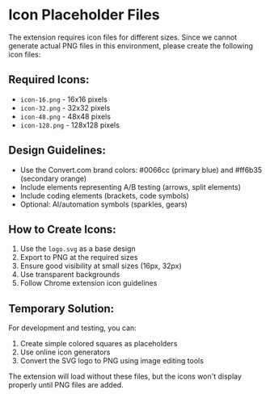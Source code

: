 # Icon Placeholder Files

The extension requires icon files for different sizes. Since we cannot generate actual PNG files in this environment, please create the following icon files:

## Required Icons:
- `icon-16.png` - 16x16 pixels
- `icon-32.png` - 32x32 pixels  
- `icon-48.png` - 48x48 pixels
- `icon-128.png` - 128x128 pixels

## Design Guidelines:
- Use the Convert.com brand colors: #0066cc (primary blue) and #ff6b35 (secondary orange)
- Include elements representing A/B testing (arrows, split elements)
- Include coding elements (brackets, code symbols)
- Optional: AI/automation symbols (sparkles, gears)

## How to Create Icons:
1. Use the `logo.svg` as a base design
2. Export to PNG at the required sizes
3. Ensure good visibility at small sizes (16px, 32px)
4. Use transparent backgrounds
5. Follow Chrome extension icon guidelines

## Temporary Solution:
For development and testing, you can:
1. Create simple colored squares as placeholders
2. Use online icon generators
3. Convert the SVG logo to PNG using image editing tools

The extension will load without these files, but the icons won't display properly until PNG files are added.